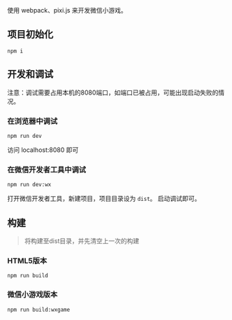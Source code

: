 使用 webpack、pixi.js 来开发微信小游戏。

## 项目初始化
```
npm i
```

## 开发和调试

注意：调试需要占用本机的8080端口，如端口已被占用，可能出现启动失败的情况。

### 在浏览器中调试
```
npm run dev
```
访问 localhost:8080 即可

### 在微信开发者工具中调试
```
npm run dev:wx
```
打开微信开发者工具，新建项目，项目目录设为 `dist`。
启动调试即可。

## 构建

> 将构建至dist目录，并先清空上一次的构建

### HTML5版本
```
npm run build
```

### 微信小游戏版本
```
npm run build:wxgame
```